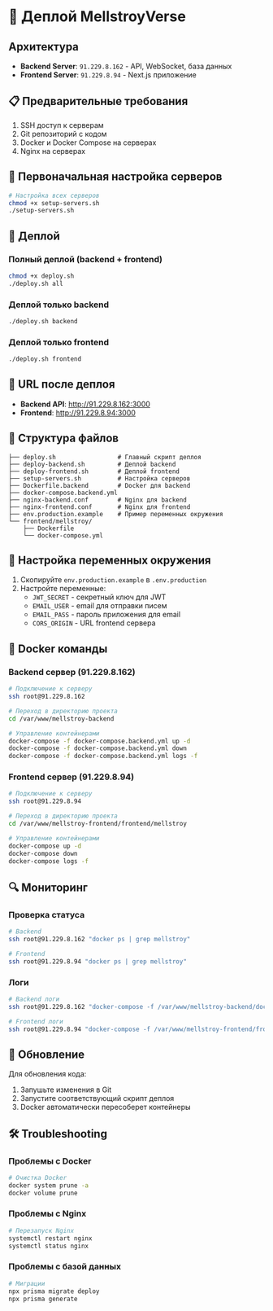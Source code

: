 # 🚀 Деплой MellstroyVerse

## Архитектура

- **Backend Server**: `91.229.8.162` - API, WebSocket, база данных
- **Frontend Server**: `91.229.8.94` - Next.js приложение

## 📋 Предварительные требования

1. SSH доступ к серверам
2. Git репозиторий с кодом
3. Docker и Docker Compose на серверах
4. Nginx на серверах

## 🔧 Первоначальная настройка серверов

```bash
# Настройка всех серверов
chmod +x setup-servers.sh
./setup-servers.sh
```

## 🚀 Деплой

### Полный деплой (backend + frontend)
```bash
chmod +x deploy.sh
./deploy.sh all
```

### Деплой только backend
```bash
./deploy.sh backend
```

### Деплой только frontend
```bash
./deploy.sh frontend
```

## 🔗 URL после деплоя

- **Backend API**: http://91.229.8.162:3000
- **Frontend**: http://91.229.8.94:3000

## 📁 Структура файлов

```
├── deploy.sh                 # Главный скрипт деплоя
├── deploy-backend.sh         # Деплой backend
├── deploy-frontend.sh        # Деплой frontend
├── setup-servers.sh          # Настройка серверов
├── Dockerfile.backend        # Docker для backend
├── docker-compose.backend.yml
├── nginx-backend.conf        # Nginx для backend
├── nginx-frontend.conf       # Nginx для frontend
├── env.production.example    # Пример переменных окружения
└── frontend/mellstroy/
    ├── Dockerfile
    └── docker-compose.yml
```

## 🔐 Настройка переменных окружения

1. Скопируйте `env.production.example` в `.env.production`
2. Настройте переменные:
   - `JWT_SECRET` - секретный ключ для JWT
   - `EMAIL_USER` - email для отправки писем
   - `EMAIL_PASS` - пароль приложения для email
   - `CORS_ORIGIN` - URL frontend сервера

## 🐳 Docker команды

### Backend сервер (91.229.8.162)
```bash
# Подключение к серверу
ssh root@91.229.8.162

# Переход в директорию проекта
cd /var/www/mellstroy-backend

# Управление контейнерами
docker-compose -f docker-compose.backend.yml up -d
docker-compose -f docker-compose.backend.yml down
docker-compose -f docker-compose.backend.yml logs -f
```

### Frontend сервер (91.229.8.94)
```bash
# Подключение к серверу
ssh root@91.229.8.94

# Переход в директорию проекта
cd /var/www/mellstroy-frontend/frontend/mellstroy

# Управление контейнерами
docker-compose up -d
docker-compose down
docker-compose logs -f
```

## 🔍 Мониторинг

### Проверка статуса
```bash
# Backend
ssh root@91.229.8.162 "docker ps | grep mellstroy"

# Frontend  
ssh root@91.229.8.94 "docker ps | grep mellstroy"
```

### Логи
```bash
# Backend логи
ssh root@91.229.8.162 "docker-compose -f /var/www/mellstroy-backend/docker-compose.backend.yml logs -f"

# Frontend логи
ssh root@91.229.8.94 "docker-compose -f /var/www/mellstroy-frontend/frontend/mellstroy/docker-compose.yml logs -f"
```

## 🔄 Обновление

Для обновления кода:
1. Запушьте изменения в Git
2. Запустите соответствующий скрипт деплоя
3. Docker автоматически пересоберет контейнеры

## 🛠️ Troubleshooting

### Проблемы с Docker
```bash
# Очистка Docker
docker system prune -a
docker volume prune
```

### Проблемы с Nginx
```bash
# Перезапуск Nginx
systemctl restart nginx
systemctl status nginx
```

### Проблемы с базой данных
```bash
# Миграции
npx prisma migrate deploy
npx prisma generate
```
